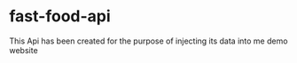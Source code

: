 # fast-food-api
This Api has been created for the purpose of injecting its data into me demo website
